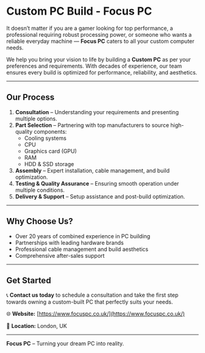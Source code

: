 # Custom PC Build - Focus PC

It doesn’t matter if you are a gamer looking for top performance, a professional requiring robust processing power, or someone who wants a reliable everyday machine — **Focus PC** caters to all your custom computer needs.

We help you bring your vision to life by building a **Custom PC** as per your preferences and requirements. With decades of experience, our team ensures every build is optimized for performance, reliability, and aesthetics.

---

## Our Process

1. **Consultation** – Understanding your requirements and presenting multiple options.
2. **Part Selection** – Partnering with top manufacturers to source high-quality components:
   - Cooling systems
   - CPU
   - Graphics card (GPU)
   - RAM
   - HDD & SSD storage
3. **Assembly** – Expert installation, cable management, and build optimization.
4. **Testing & Quality Assurance** – Ensuring smooth operation under multiple conditions.
5. **Delivery & Support** – Setup assistance and post-build optimization.

---

## Why Choose Us?

- Over 20 years of combined experience in PC building
- Partnerships with leading hardware brands
- Professional cable management and build aesthetics
- Comprehensive after-sales support

---

## Get Started

📞 **Contact us today** to schedule a consultation and take the first step towards owning a custom-built PC that perfectly suits your needs.

🌐 **Website:** [https://www.focuspc.co.uk/](https://www.focuspc.co.uk/)

📍 **Location:** London, UK

---

**Focus PC** – Turning your dream PC into reality.
